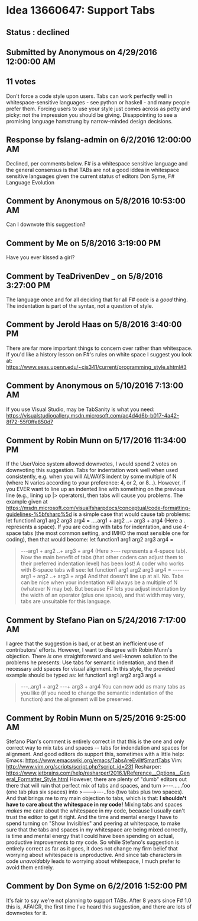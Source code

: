 # Idea 13660647: Support Tabs #

## Status : declined

## Submitted by Anonymous on 4/29/2016 12:00:00 AM

## 11 votes

Don't force a code style upon users. Tabs can work perfectly well in whitespace-sensitive languages - see python or haskell - and many people prefer them.
Forcing users to use your style just comes across as petty and picky: not the impression you should be giving. Disappointing to see a promising language hamstrung by narrow-minded design decisions.

## Response by fslang-admin on 6/2/2016 12:00:00 AM

Declined, per comments below. F# is a whitespace sensitive language and the general consensus is that TABs are not a good iddea in whitespace sensitive languages given the current status of editors
Don Syme, F# Language Evolution


## Comment by Anonymous on 5/8/2016 10:53:00 AM

Can I downvote this suggestion?

## Comment by Me on 5/8/2016 3:19:00 PM

Have you ever kissed a girl?

## Comment by TeaDrivenDev _ on 5/8/2016 3:27:00 PM

The language once and for all deciding that for all F# code is a *good* thing. The indentation is part of the syntax, not a question of style.

## Comment by Jerold Haas on 5/8/2016 3:40:00 PM

There are far more important things to concern over rather than whitespace.
If you'd like a history lesson on F#'s rules on white space I suggest you look at: https://www.seas.upenn.edu/~cis341/current/programming_style.shtml#3

## Comment by Anonymous on 5/10/2016 7:13:00 AM

If you use Visual Studio, may be TabSanity is what you need: https://visualstudiogallery.msdn.microsoft.com/ac4d4d6b-b017-4a42-8f72-55f0ffe850d7

## Comment by Robin Munn on 5/17/2016 11:34:00 PM

If the UserVoice system allowed downvotes, I would spend 2 votes on downvoting this suggestion.
Tabs for indentation work well when used consistently, e.g. when you will ALWAYS indent by some multiple of N (where N varies according to your preference: 4, or 2, or 8...). However, if you EVER want to line up an indented line with something on the previous line (e.g., lining up |> operators), then tabs will cause you problems. The example given at https://msdn.microsoft.com/visualfsharpdocs/conceptual/code-formatting-guidelines-%5bfsharp%5d is a simple case that would cause tab problems:
let function1 arg1 arg2 arg3 arg4 =
....arg1 + arg2
..+ arg3 + arg4
(Here a . represents a space). If you are coding with tabs for indentation, and use 4-space tabs (the most common setting, and IMHO the most sensible one for coding), then that would become:
let function1 arg1 arg2 arg3 arg4 =
>---arg1 + arg2
..+ arg3 + arg4
(Here >--- represents a 4-space tab). Now the main benefit of tabs (that other coders can adjust them to their preferred indentation level) has been lost! A coder who works with 8-space tabs will see:
let function1 arg1 arg2 arg3 arg4 =
>-------arg1 + arg2
..+ arg3 + arg4
And that doesn't line up at all.
No. Tabs can be nice when your indentation will always be a multiple of N (whatever N may be). But because F# lets you adjust indentation by the width of an operator (plus one space), and that width may vary, tabs are unsuitable for this language.

## Comment by Stefano Pian on 5/24/2016 7:17:00 AM

I agree that the suggestion is bad, or at best an inefficient use of contributors' efforts.
However, I want to disagree with Robin Munn's objection. There *is* one straightforward and well-known solution to the problems he presents:
Use tabs for semantic indentation, and then if necessary add spaces for visual alignment.
In this style, the provided example should be typed as:
let function1 arg1 arg2 arg3 arg4 =
>---..arg1 + arg2
>---+ arg3 + arg4
You can now add as many tabs as you like (if you need to change the semantic indentation of the function) and the alignment will be preserved.

## Comment by Robin Munn on 5/25/2016 9:25:00 AM

Stefano Pian's comment is entirely correct in that this is the one and only correct way to mix tabs and spaces -- tabs for indendation and spaces for alignment. And good editors do support this, sometimes with a little help:
Emacs: https://www.emacswiki.org/emacs/TabsAreEvil#SmartTabs
Vim: http://www.vim.org/scripts/script.php?script_id=231
Resharper: https://www.jetbrains.com/help/resharper/2016.1/Reference__Options__General_Formatter_Style.html
However, there are plenty of "dumb" editors out there that will ruin that perfect mix of tabs and spaces, and turn >---......foo (one tab plus six spaces) into >--->---..foo (two tabs plus two spaces). And that brings me to my main objection to tabs, which is that:
**I shouldn't have to care about the whitespace in my code!**
Mixing tabs and spaces *makes* me care about the whitespace in my code, because I usually can't trust the editor to get it right. And the time and mental energy I have to spend turning on "Show Invisibles" and peering at whitespace, to make sure that the tabs and spaces in my whitespace are being mixed correctly, is time and mental energy that I could have been spending on actual, productive improvements to my code.
So while Stefano's suggestion is entirely correct as far as it goes, it does not change my firm belief that worrying about whitespace is unproductive. And since tab characters in code *unavoidably* leads to worrying about whitespace, I much prefer to avoid them entirely.

## Comment by Don Syme on 6/2/2016 1:52:00 PM

It's fair to say we're not planning to support TABs. After 8 years since F# 1.0 this is, AFAICR, the first time I've heard this suggestion, and there are lots of downvotes for it.

